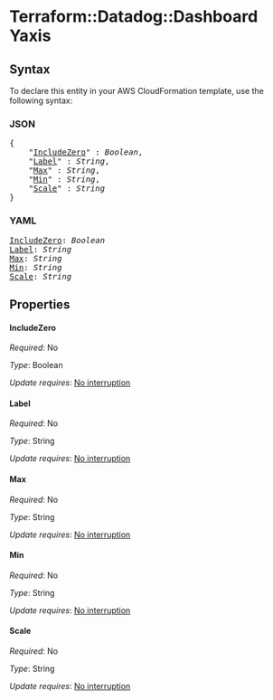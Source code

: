 # Terraform::Datadog::Dashboard Yaxis

## Syntax

To declare this entity in your AWS CloudFormation template, use the following syntax:

### JSON

<pre>
{
    "<a href="#includezero" title="IncludeZero">IncludeZero</a>" : <i>Boolean</i>,
    "<a href="#label" title="Label">Label</a>" : <i>String</i>,
    "<a href="#max" title="Max">Max</a>" : <i>String</i>,
    "<a href="#min" title="Min">Min</a>" : <i>String</i>,
    "<a href="#scale" title="Scale">Scale</a>" : <i>String</i>
}
</pre>

### YAML

<pre>
<a href="#includezero" title="IncludeZero">IncludeZero</a>: <i>Boolean</i>
<a href="#label" title="Label">Label</a>: <i>String</i>
<a href="#max" title="Max">Max</a>: <i>String</i>
<a href="#min" title="Min">Min</a>: <i>String</i>
<a href="#scale" title="Scale">Scale</a>: <i>String</i>
</pre>

## Properties

#### IncludeZero

_Required_: No

_Type_: Boolean

_Update requires_: [No interruption](https://docs.aws.amazon.com/AWSCloudFormation/latest/UserGuide/using-cfn-updating-stacks-update-behaviors.html#update-no-interrupt)

#### Label

_Required_: No

_Type_: String

_Update requires_: [No interruption](https://docs.aws.amazon.com/AWSCloudFormation/latest/UserGuide/using-cfn-updating-stacks-update-behaviors.html#update-no-interrupt)

#### Max

_Required_: No

_Type_: String

_Update requires_: [No interruption](https://docs.aws.amazon.com/AWSCloudFormation/latest/UserGuide/using-cfn-updating-stacks-update-behaviors.html#update-no-interrupt)

#### Min

_Required_: No

_Type_: String

_Update requires_: [No interruption](https://docs.aws.amazon.com/AWSCloudFormation/latest/UserGuide/using-cfn-updating-stacks-update-behaviors.html#update-no-interrupt)

#### Scale

_Required_: No

_Type_: String

_Update requires_: [No interruption](https://docs.aws.amazon.com/AWSCloudFormation/latest/UserGuide/using-cfn-updating-stacks-update-behaviors.html#update-no-interrupt)

